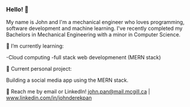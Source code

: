### Hello! 👋

My name is John and I'm a mechanical engineer who loves programming, software development and machine learning. I've recently completed my Bachelors in Mechanical Engineering with a minor in Computer Science.

🌱 I’m currently learning:

-Cloud computing
-full stack web developmenent (MERN stack)

🔭 Current personal project:

Building a social media app using the MERN stack.

💬 Reach me by email or LinkedIn! john.pan@mail.mcgill.ca | www.linkedin.com/in/johnderekpan
